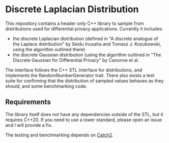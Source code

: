 # Discrete Laplacian Distribution

This repository contains a header only C++ library to sample from distributions used for differential privacy applications. Currently it includes:
- the discrete Laplacian distribution (defined in "A discrete analogue of the Laplace distribution" by Seidu Inusaha and Tomasz J. Kozubowski, using the algorithm outlined there)
- the discrete Gaussian distribution (using the algorithm outlined in "The Discrete Gaussian for Differential Privacy" by Canonne et al.

The interface follows the C++ STL interface for distributions, and implements the RandomNumberGenerator trait. There also exists a test suite for confirming that the distribution of sampled values behaves as they should, and some benchmarking code.

## Requirements

The library itself does not have any dependencies outside of the STL, but it requires C++20. If you need to use a lower standard, please open an issue and I will provide a fix.

The testing and benchmarking depends on [Catch2](https://github.com/catchorg/Catch2).
